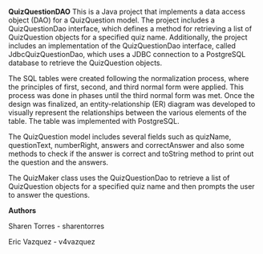 **QuizQuestionDAO**
This is a Java project that implements a data access object (DAO) for a QuizQuestion model. The project includes a QuizQuestionDao interface, which defines a method for retrieving a list of QuizQuestion objects for a specified quiz name. Additionally, the project includes an implementation of the QuizQuestionDao interface, called JdbcQuizQuestionDao, which uses a JDBC connection to a PostgreSQL database to retrieve the QuizQuestion objects.

The SQL tables were created following the normalization process,  where the principles of first, second, and  third normal form were applied. This process was done in phases until the third normal form was met. Once the design was finalized, an entity-relationship (ER) diagram was developed to visually represent the relationships between the various elements of the table.  The table was implemented with PostgreSQL. 

The QuizQuestion model includes several fields such as quizName, questionText, numberRight, answers and correctAnswer and also some methods to check if the answer is correct and toString method to print out the question and the answers.

The QuizMaker class uses the QuizQuestionDao to retrieve a list of QuizQuestion objects for a specified quiz name and then prompts the user to answer the questions.

**Authors**


Sharen Torres - sharentorres


Eric Vazquez - v4vazquez
 
  
  
